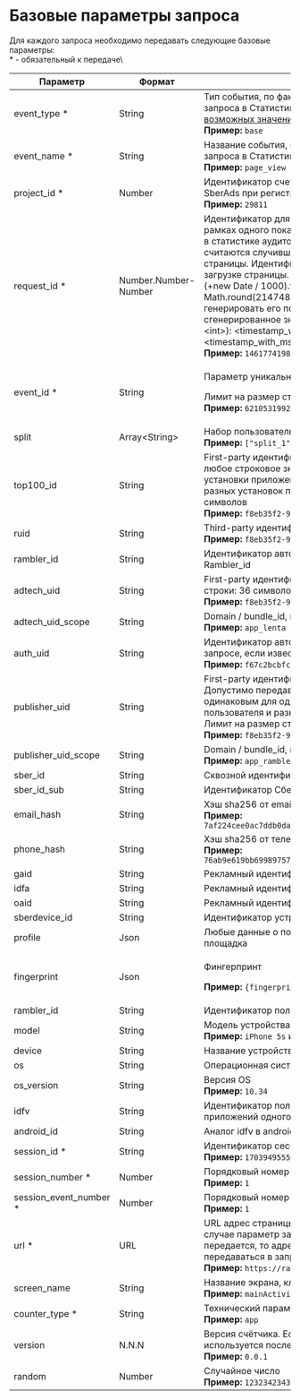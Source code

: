 # Базовые параметры запроса

Для каждого запроса необходимо передавать следующие базовые параметры:\
\* - обязательный к передаче\\

<table><thead><tr><th width="238">Параметр</th><th width="160.4402985074627">Формат</th><th>Описание</th></tr></thead><tbody><tr><td>event_type *</td><td>String</td><td>Тип события, по факту которого осуществляется отправка запроса в Статистику от SberAds. Указывается одно из <a href="../../model-dannykh/tipy-sobytii.md">возможных значений</a><br><strong>Пример:</strong> <code>base</code></td></tr><tr><td>event_name *</td><td>String</td><td>Название события, по факту которого осуществляется отправка запроса в Статистику от SberAds.<br><strong>Пример:</strong> <code>page_view</code></td></tr><tr><td>project_id *</td><td>Number</td><td>Идентификатор счетчика, сгенерированный в  Статистике от SberAds при регистрации счетчика.<br><strong>Пример:</strong> <code>29811</code></td></tr><tr><td>request_id *</td><td>Number.Number-Number</td><td>Идентификатор для группировки событий, произошедших в рамках одного показа страницы. Позволяет корректно учитывать в статистике аудиторные показатели. События с одинаковым rid считаются случившимися в рамках одного и того же показа страницы. Идентификатор следует сгенерировать один раз при загрузке страницы. Можно это сделать следующим образом: (+new Date / 1000).toString() + '-' + Math.round(2147483647*Math.random()).toString(). Или генерировать его по собственному алгоритму, но так, чтобы сгенерированное значение соответствовало шаблону (&#x3C;float>-&#x3C;int>): &#x3C;timestamp_with_msecs> + '-' + &#x3C;some_random_value>, где &#x3C;timestamp_with_msecs> - с миллисекундами.<br><strong>Пример:</strong> <code>1461774198.139-396177806</code></td></tr><tr><td>event_id *</td><td>String</td><td><p>Параметр уникальности каждого события</p><p>Лимит на размер строки: 36 символов<br><strong>Пример:</strong> <code>6210531992879190</code></p></td></tr><tr><td>split</td><td>Array&#x3C;String></td><td>Набор пользовательских <a href="../veb-schyotchik/splitovanie.md">сплитов</a><br><strong>Пример:</strong> <code>["split_1","split_2","split_3"]</code></td></tr><tr><td>top100_id</td><td>String</td><td>First-party идентификатор пользователя. Допустимо передавать любое строковое значение которое будет одинаковым для одной установки приложения на устройство пользователя и разным для разных установок приложения. Лимит на размер строки: 100 символов<br><strong>Пример:</strong> <code>f8eb35f2-94b0-4f19-affa-9d8b9c878270</code></td></tr><tr><td>ruid</td><td>String</td><td>Third-party идентификатор пользователя.<br><strong>Пример:</strong> <code>f8eb35f2-94b0-4f19-affa-9d8b9c878270</code></td></tr><tr><td>rambler_id</td><td>String</td><td>Идентификатор авторизованного пользователя в системе Rambler_id</td></tr><tr><td>adtech_uid</td><td>String</td><td>First-party идентификатор пользователя. Лимит на размер строки: 36 символов<br><strong>Пример:</strong> <code>f8eb35f2-94b0-4f19-affa-9d8b9c878270</code></td></tr><tr><td>adtech_uid_scope</td><td>String</td><td>Domain / bundle_id, граница применимости идентификатора<br><strong>Пример:</strong> <code>app_lenta</code></td></tr><tr><td>auth_uid</td><td>String</td><td>Идентификатор авторизованного пользователя. Передается в запросе, если известен. Лимит на размер строки: 36 символов<br><strong>Пример:</strong> <code>f67c2bcbfcfa30f</code></td></tr><tr><td>publisher_uid</td><td>String</td><td>First-party идентификатор пользователя приложением. Допустимо передавать любое строковое значение которое будет одинаковым для одной установки приложения на устройство пользователя и разным для разных установок приложения. Лимит на размер строки: 36 символов<br><strong>Пример:</strong> <code>f8eb35f2-94b0-4f19-affa-9d8b9c878270</code></td></tr><tr><td>publisher_uid_scope</td><td>String</td><td>Domain / bundle_id, граница применимости идентификатора<br><strong>Пример:</strong> <code>app_rambler</code></td></tr><tr><td>sber_id</td><td>String</td><td>Сквозной идентификатор Сбера, верный для всех партнеров</td></tr><tr><td>sber_id_sub</td><td>String</td><td>Идентификатор Сбера, верный для одного партнера</td></tr><tr><td>email_hash</td><td>String</td><td>Хэш sha256 от email пользователя<br><strong>Пример:</strong> <code>7af224cee0ac7ddb0da574fbb3dc2890e33b4d1e99a335394858f3221b548a7a</code></td></tr><tr><td>phone_hash</td><td>String</td><td>Хэш sha256 от телефона пользователя, формат 999-999-99-99<br><strong>Пример:</strong> <code>76ab9e619bb699897571f6860f44144b07d6560a1fbab09dc88e5f14e1098f48</code></td></tr><tr><td>gaid</td><td>String</td><td>Рекламный идентификатор в android</td></tr><tr><td>idfa</td><td>String</td><td>Рекламный идентификатор в ios</td></tr><tr><td>oaid</td><td>String</td><td>Рекламный идентификатор huawei</td></tr><tr><td>sberdevice_id</td><td>String</td><td>Идентификатор устройства от sberdevice</td></tr><tr><td>profile</td><td>Json</td><td>Любые данные о пользователи, которые может передать площадка</td></tr><tr><td>fingerprint</td><td>Json</td><td><p>Фингерпринт</p><p><strong>Пример:</strong> <code>{fingerprint: pA8AAENKs1d4BLyuAdJxQQA=}</code></p></td></tr><tr><td>rambler_id</td><td>String</td><td>Идентификатор пользователя в Рамблере<br></td></tr><tr><td>model</td><td>String</td><td>Модель устройства<br><strong>Пример:</strong> <code>iPhone 5s</code> или <code>SM-J500M</code></td></tr><tr><td>device</td><td>String</td><td>Название устройства по классификации производителя (hwm)</td></tr><tr><td>os</td><td>String</td><td>Операционная система устройства</td></tr><tr><td>os_version</td><td>String</td><td>Версия OS<br><strong>Пример:</strong> <code>10.34</code></td></tr><tr><td>idfv</td><td>String</td><td>Идентификатор пользователя в ios, верный в рамках скоупа приложений одного издателя</td></tr><tr><td>android_id</td><td>String</td><td>Аналог idfv в android</td></tr><tr><td>session_id *</td><td>String</td><td>Идентификатор сессии<br><strong>Пример:</strong> <code>1703949555_1650546049152</code></td></tr><tr><td>session_number *</td><td>Number</td><td>Порядковый номер сессии<br><strong>Пример:</strong> <code>1</code></td></tr><tr><td>session_event_number *</td><td>Number</td><td>Порядковый номер события в сессии<br><strong>Пример:</strong> <code>1</code></td></tr><tr><td>url *</td><td>URL</td><td>URL адрес страницы, на которой произошло событие. В общем случае параметр запроса url необязателен. Но если он не передается, то адрес страницы должен обязательно передаваться в запросе в заголовке HTTP referer.<br><strong>Пример:</strong> <code>https://rambler.ru/main_page</code></td></tr><tr><td>screen_name</td><td>String</td><td>Название экрана, класса приложения<br><strong>Пример:</strong> <code>mainActivity</code></td></tr><tr><td>counter_type *</td><td>String</td><td>Технический параметр. Передаем тип потока данных.<br><strong>Пример:</strong> <code>app</code></td></tr><tr><td>version</td><td>N.N.N</td><td>Версия счётчика. Если параметр не передан, то по умолчанию используется последняя версия счетчика.<br><strong>Пример:</strong> <code>0.0.1</code></td></tr><tr><td>random</td><td>Number</td><td>Случайное число<br><strong>Пример:</strong> <code>12323423432</code></td></tr></tbody></table>
